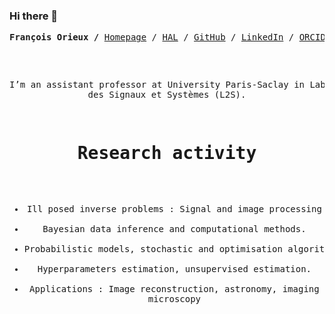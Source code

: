 ### Hi there 👋

<p><pre align="center">
<strong>François Orieux /</strong> <a href="https://pro.orieux.fr/">Homepage</a> / <a href="https://cv.archives-ouvertes.fr/francois-orieux">HAL</a> / <a href="https://github.com/forieux">GitHub</a> / <a href="https://linkedin.com/in/fran%C3%A7ois-orieux-a712607b">LinkedIn</a> / <a href="https://orcid.org/0000-0001-5638-3416">ORCID</a><p>


I’m an assistant professor at University Paris-Saclay in Laboratoire des Signaux et Systèmes (L2S). 

# Research activity

- Ill posed inverse problems : Signal and image processing
- Bayesian data inference and computational methods.
- Probabilistic models, stochastic and optimisation algorithms.
- Hyperparameters estimation, unsupervised estimation.
- Applications : Image reconstruction, astronomy, imaging microscopy

<!--
**forieux/forieux** is a ✨ _special_ ✨ repository because its `README.md` (this file) appears on your GitHub profile.

Here are some ideas to get you started:

- 🔭 I’m currently working on ...
- 🌱 I’m currently learning ...
- 👯 I’m looking to collaborate on ...
- 🤔 I’m looking for help with ...
- 💬 Ask me about ...
- 📫 How to reach me: ...
- 😄 Pronouns: ...
- ⚡ Fun fact: ...
-->
